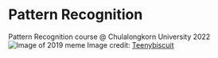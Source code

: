 # Pattern Recognition
Pattern Recognition course @ Chulalongkorn University 2022
![Image of 2019 meme](figures/meme.jpg)
Image credit: [Teenybiscuit](https://twitter.com/teenybiscuit/status/705232709220769792/photo/1)
